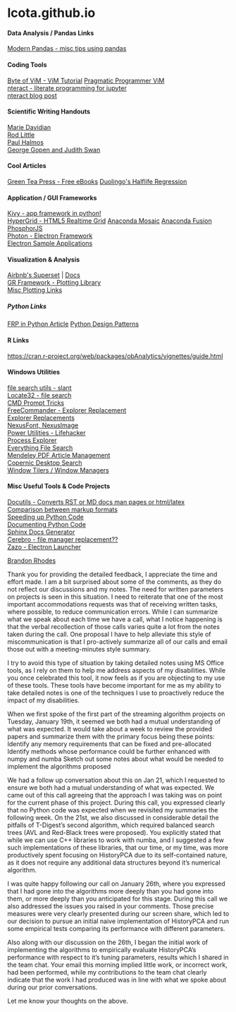 lcota.github.io
===============

#### Data Analysis / Pandas Links  
[Modern Pandas - misc tips using pandas](http://tomaugspurger.github.io/modern-6-visualization.html)  


#### Coding Tools  
[Byte of ViM - ViM Tutorial](https://vim.swaroopch.com/)
[Pragmatic Programmer ViM](https://pragprog.com/book/dnvim2/practical-vim-second-edition)  
[nteract - literate programming for jupyter](https://github.com/nteract/nteract)  
[nteract blog post](https://medium.com/nteract/nteract-revolutionizing-the-notebook-experience-d106ca5d2c38#.hwbfoxdma  )

#### Scientific Writing Handouts
[Marie Davidian](http://www4.stat.ncsu.edu/~davidian/st810a/written_handout.pdf)  
[Rod Little](http://sitemaker.umich.edu/rlittle/files/styletips.pdf)  
[Paul Halmos](http://www.matem.unam.mx/ernesto/LIBROS/Halmos-How-To-Write%20Mathematics.pdf)  
[George Gopen and Judith Swan](http://engineering.missouri.edu/civil/files/science-of-writing.pdf)  

#### Cool Articles
[Green Tea Press - Free eBooks](http://greenteapress.com/wp/)
[Duolingo's Halflife Regression](http://making.duolingo.com/how-we-learn-how-you-learn)  


#### Application / GUI Frameworks  
[Kivy - app framework in python!](https://github.com/kivy-garden)  
[HyperGrid - HTML5 Realtime Grid](https://github.com/openfin/fin-hypergrid)
[Anaconda Mosaic](https://docs.continuum.io/anaconda/mosaic/)
[Anaconda Fusion](https://docs.continuum.io/anaconda/fusion/#how-to-get-fusion)
[PhosphorJS](https://phosphorjs.github.io/)  
[Photon - Electron Framework](https://github.com/connors/photon)  
[Electron Sample Applications](https://electron.atom.io/apps/)  


#### Visualization & Analysis
[Airbnb's Superset](https://github.com/airbnb/superset) | [Docs](http://airbnb.io/superset/)  
[GR Framework - Plotting Library](http://gr-framework.org/)  
[Misc Plotting Links](https://wiki.python.org/moin/NumericAndScientific/Plotting)  


##### Python Links  
[FRP in Python Article](https://jakubturek.com/functional-reactive-programming-in-python/)
[Python Design Patterns](https://www.toptal.com/python/python-design-patterns)  

#### R Links  
https://cran.r-project.org/web/packages/obAnalytics/vignettes/guide.html


#### Windows Utilities
[file search utils - slant](https://www.slant.co/topics/4033/~windows-tools-for-finding-files)  
[Locate32 - file search](http://locate32.cogit.net/)  
[CMD Prompt Tricks](http://www.articpost.com/unknown-command-prompt-tricks/)  
[FreeCommander - Explorer Replacement](http://freecommander.com/en/summary/)  
[Explorer Replacements](https://www.slant.co/topics/2404/~file-managers-for-windows?)  
[NexusFont, NexusImage](http://www.xiles.net/)  
[Power Utilities - Lifehacker](http://lifehacker.com/287966/power-replacements-for-built-in-windows-utilities)  
[Process Explorer](https://technet.microsoft.com/en-us/sysinternals/bb896653.aspx)  
[Everything File Search](http://www.voidtools.com/)  
[Mendeley PDF Article Management](https://www.mendeley.com/)  
[Copernic Desktop Search](http://www.copernic.com/en/products/desktop-search/home/index.html)  
[Window Tilers / Window Managers](https://www.slant.co/topics/1249/~window-managers-for-windows)  


#### Misc Useful Tools & Code Projects
[Docutils - Converts RST or MD docs man pages or html/latex](http://docutils.sourceforge.net/index.html)  
[Comparison between markup formats](http://hyperpolyglot.org/lightweight-markup)  
[Speeding up Python Code](https://www.ibm.com/developerworks/community/blogs/jfp/entry/Python_Meets_Julia_Micro_Performance?lang=en)  
[Documenting Python Code](https://docs.python.org/devguide/documenting.html)  
[Sphinx Docs Generator](http://www.sphinx-doc.org/en/stable/contents.html)  
[Cerebro - file manager replacement??](https://cerebroapp.com/)  
[Zazo - Electron Launcher](http://zazuapp.org/)  

[Brandon Rhodes](http://rhodesmill.org/brandon/)  

Thank you for providing the detailed feedback, I appreciate the time and effort made. I am a bit surprised about some of the comments, as they do not reflect our discussions and my notes. The need for written parameters on projects is seen in this situation. I need to reiterate that one of the most important accommodations requests was that of receiving written tasks, where possible, to reduce communication errors. While I can summarize what we speak about each time we have a call, what I notice happening is that the verbal recollection of those calls varies quite a lot from the notes taken during the call. One proposal I have to help alleviate this style of miscommunication is that I pro-actively summarize all of our calls and email those out with a meeting-minutes style summary.

I try to avoid this type of situation by taking detailed  notes using MS Office tools, as I rely on them to help me address aspects of my disabilities. While you once celebrated this tool, it now feels as if you are objecting to  my use of these tools.  These tools have become important for me as my ability to take detailed notes is one of the techniques I use to proactively reduce the impact of my disabilities. 

When we first spoke of the first part of the streaming algorithm projects on Tuesday, January 19th, it seemed we both had a mutual understanding of what was expected. It would take about a week to review the provided papers and summarize them with the primary focus being these points:
Identify any memory requirements that can be fixed and pre-allocated
Identify methods whose performance could be further enhanced with numpy and numba
Sketch out some notes about what would be needed to implement the algorithms proposed


We had a follow up conversation about this on Jan 21, which I requested to ensure we both had a mutual understanding of what was expected. We came out of this call agreeing that the approach I was taking was on point for the current phase of this project. During this call, you expressed clearly that no Python code was expected when we revisited my summaries the following week. On the 21st, we also discussed in considerable detail the pitfalls of T-Digest’s second algorithm, which required balanced search trees (AVL and Red-Black trees were proposed). You explicitly stated that while we can use C++ libraries to work with numba, and I suggested a few such implementations of these libraries, that our time, or my time, was more productively spent focusing on HistoryPCA due to its self-contained nature, as it does not require any additional data structures beyond it’s numerical algorithm. 

I was quite happy following our call on January 26th, where you expressed that I had gone into the algorithms more deeply than you had gone into them, or more deeply than you anticipated for this stage. During this call we also addressed the issues you raised in your comments. Those precise measures were very clearly presented during our screen share, which led to our decision to pursue an initial naive implementation of HistoryPCA and run some empirical tests comparing its performance with different parameters. 

Also along with our discussion on the 26th, I began the initial work of implementing the algorithms to empirically evaluate HistoryPCA’s performance with respect to it’s tuning parameters, results which I shared in the team chat. Your email this morning implied little work, or incorrect work, had been performed, while my contributions to the team chat clearly indicate that the work I had produced was in line with what we spoke about during our prior conversations. 

Let me know your thoughts on the above. 
